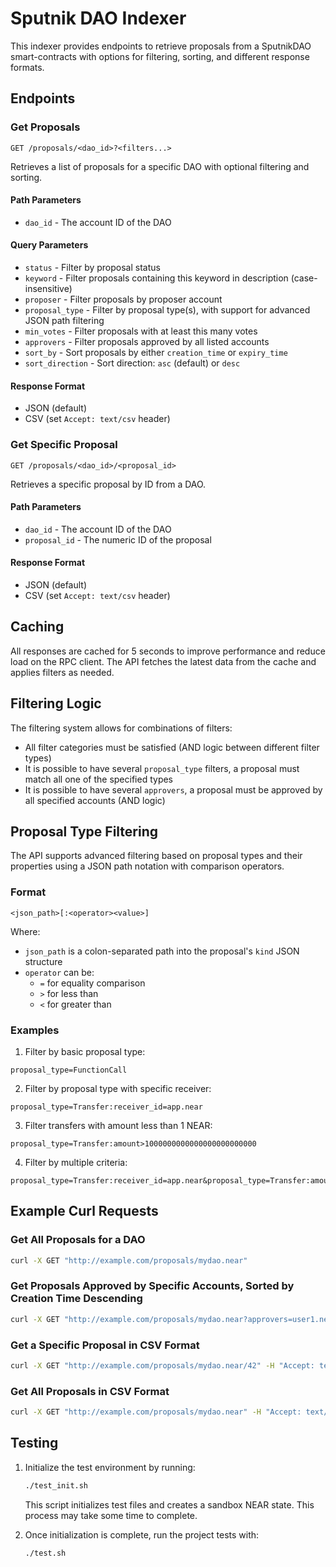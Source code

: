 # Sputnik DAO Indexer

This indexer provides endpoints to retrieve proposals from a SputnikDAO smart-contracts with options for filtering, sorting, and different response formats.

## Endpoints

### Get Proposals

```
GET /proposals/<dao_id>?<filters...>
```

Retrieves a list of proposals for a specific DAO with optional filtering and sorting.

#### Path Parameters
- `dao_id` - The account ID of the DAO

#### Query Parameters
- `status` - Filter by proposal status
- `keyword` - Filter proposals containing this keyword in description (case-insensitive)
- `proposer` - Filter proposals by proposer account
- `proposal_type` - Filter by proposal type(s), with support for advanced JSON path filtering
- `min_votes` - Filter proposals with at least this many votes
- `approvers` - Filter proposals approved by all listed accounts
- `sort_by` - Sort proposals by either `creation_time` or `expiry_time`
- `sort_direction` - Sort direction: `asc` (default) or `desc`

#### Response Format
- JSON (default)
- CSV (set `Accept: text/csv` header)

### Get Specific Proposal

```
GET /proposals/<dao_id>/<proposal_id>
```

Retrieves a specific proposal by ID from a DAO.

#### Path Parameters
- `dao_id` - The account ID of the DAO
- `proposal_id` - The numeric ID of the proposal

#### Response Format
- JSON (default)
- CSV (set `Accept: text/csv` header)

## Caching

All responses are cached for 5 seconds to improve performance and reduce load on the RPC client. The API fetches the latest data from the cache and applies filters as needed.

## Filtering Logic

The filtering system allows for combinations of filters:
- All filter categories must be satisfied (AND logic between different filter types)
- It is possible to have several `proposal_type` filters, a proposal must match all one of the specified types
- It is possible to have several  `approvers`, a proposal must be approved by all specified accounts (AND logic)

## Proposal Type Filtering

The API supports advanced filtering based on proposal types and their properties using a JSON path notation with comparison operators.

### Format

```
<json_path>[:<operator><value>]
```

Where:
- `json_path` is a colon-separated path into the proposal's `kind` JSON structure
- `operator` can be:
  - `=` for equality comparison
  - `>` for less than
  - `<` for greater than

### Examples

1. Filter by basic proposal type:
```
proposal_type=FunctionCall
```

2. Filter by proposal type with specific receiver:
```
proposal_type=Transfer:receiver_id=app.near
```

3. Filter transfers with amount less than 1 NEAR:
```
proposal_type=Transfer:amount>1000000000000000000000000
```

4. Filter by multiple criteria:
```
proposal_type=Transfer:receiver_id=app.near&proposal_type=Transfer:amount>1000000000000000000000000
```


## Example Curl Requests

### Get All Proposals for a DAO

```bash
curl -X GET "http://example.com/proposals/mydao.near"
```

### Get Proposals Approved by Specific Accounts, Sorted by Creation Time Descending

```bash
curl -X GET "http://example.com/proposals/mydao.near?approvers=user1.near&approvers=user2.near&sort_by=CreationTime&sort_direction=desc"
```

### Get a Specific Proposal in CSV Format

```bash
curl -X GET "http://example.com/proposals/mydao.near/42" -H "Accept: text/csv"
```

### Get All Proposals in CSV Format

```bash
curl -X GET "http://example.com/proposals/mydao.near" -H "Accept: text/csv"
```

## Testing


1. Initialize the test environment by running:
   ```bash
   ./test_init.sh
   ```
   This script initializes test files and creates a sandbox NEAR state. This process may take some time to complete.

2. Once initialization is complete, run the project tests with:
   ```bash
   ./test.sh
   ```

